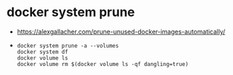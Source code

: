 # docker system prune 
- https://alexgallacher.com/prune-unused-docker-images-automatically/
- ```
  docker system prune -a --volumes
  docker system df
  docker volume ls
  docker volume rm $(docker volume ls -qf dangling=true)
  ```
